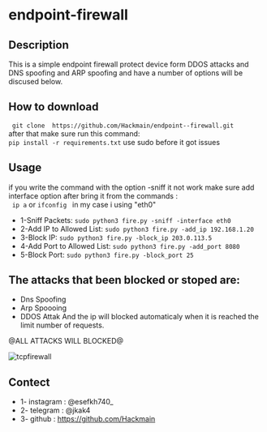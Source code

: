 # endpoint-firewall
## Description
This is a simple endpoint firewall protect device form DDOS attacks and DNS spoofing and ARP spoofing and have a number of options will be discused below.<be>

## How to download
``` git clone  https://github.com/Hackmain/endpoint--firewall.git```<br>
after that make sure run this command:<br>
```pip install -r requirements.txt``` use sudo before it got issues

## Usage
if you write the command with the option -sniff it not work make sure add interface option 
after bring it from the commands : <br>
``` ip a``` or ```ifconfig ``` in my case i using "eth0"
* 1-Sniff Packets:
  ```sudo python3 fire.py -sniff -interface eth0```
* 2-Add IP to Allowed List:
  ```sudo python3 fire.py -add_ip 192.168.1.20```
* 3-Block IP:
  ```sudo python3 fire.py -block_ip 203.0.113.5```
* 4-Add Port to Allowed List:
  ```sudo python3 fire.py -add_port 8080```
* 5-Block Port:
  ```sudo python3 fire.py -block_port 25```

## The attacks that been blocked or stoped are:
* Dns Spoofing
* Arp Spoooing
* DDOS Attak And the ip will blocked automaticaly when it is reached the limit number of requests.

@ALL ATTACKS WILL BLOCKED@

![tcpfirewall](https://github.com/user-attachments/assets/fd5c2591-c269-446a-880d-0db163c01502)

## Contect
* 1- instagram : @esefkh740_
* 2- telegram : @jkak4
* 3- github : https://github.com/Hackmain
